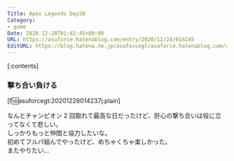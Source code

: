 ```yaml
---
Title: Apex Legends Day28
Category:
- game
Date: 2020-12-28T01:42:45+09:00
URL: https://asuforce.hatenablog.com/entry/2020/12/28/014245
EditURL: https://blog.hatena.ne.jp/asuforcegt/asuforce.hatenablog.com/atom/entry/26006613670784104
---
```


[:contents]

### 撃ち合い負ける

[f:id:asuforcegt:20201228014237j:plain]

なんとチャンピオン 2 回取れて最高な日だったけど、肝心の撃ち合いは役に立ってなくて悲しい。  
しっかりもっと仲間と協力したいな。  
初めてフルパ組んでやったけど、めちゃくちゃ楽しかった。  
またやりたい...

